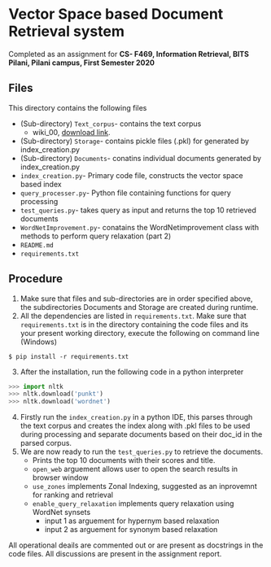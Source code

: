# Vector Space based Document Retrieval system
Completed as an assignment for **CS- F469, Information Retrieval, BITS Pilani, Pilani campus, First Semester 2020**
## Files
This directory contains the following files
* (Sub-directory) `Text_corpus`- contains the text corpus
	* wiki_00, [download link](https://drive.google.com/file/d/1FtT5XL3WM8u2H_i0LaNvYbgko33E6s1Z/view?usp=sharing).
* (Sub-directory) `Storage`- contains pickle files (.pkl) for generated by index_creation.py 
* (Sub-directory) `Documents`- conatins individual documents generated by index_creation.py
* `index_creation.py`- Primary code file, constructs the vector space based index
* `query_processer.py`- Python file containing functions for query processing
* `test_queries.py`- takes query as input and returns the top 10 retrieved documents
* `WordNetImprovement.py`- conatains the WordNetimprovement class with methods to perform query relaxation (part 2)
* `README.md`
* `requirements.txt`

## Procedure
1. Make sure that files and sub-directories are in order specified above, the subdirectories Documents and Storage are created during runtime. 
2.  All the dependencies are listed in `requirements.txt`. Make sure that `requirements.txt` is in the directory containing the code files and its your present working directory, execute the following on command line (Windows)
```
$ pip install -r requirements.txt
```
3. After the installation, run the following code in a python interpreter
```python
>>> import nltk
>>> nltk.download('punkt')
>>> nltk.download('wordnet')
```
4. Firstly run the `index_creation.py` in a python IDE, this parses through the text corpus and creates the index along with .pkl files to be used during processing and separate documents based on their doc_id in the parsed corpus.
5. We are now ready to run the `test_queries.py` to retrieve the documents. 
	* Prints the top 10 documents with their scores and title.
	* `open_web` arguement allows user to open the search results in browser window
	* `use_zones` implements Zonal Indexing, suggested as an inprovemnt for ranking and retrieval
	* `enable_query_relaxation` implements query relaxation using WordNet synsets
		* input 1 as arguement for hypernym based relaxation
		* input 2 as arguement for synonym based relaxation

All operational deails are commented out or are present as docstrings in the code files. All discussions are present in the assignment report.


